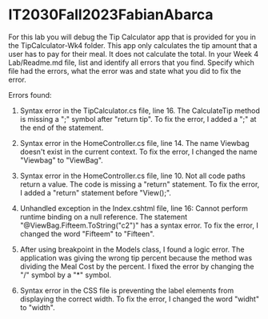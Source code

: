 # IT2030Fall2023FabianAbarca


For this lab you will debug the Tip Calculator app that is provided for you in the TipCalculator-Wk4 
folder. This app only calculates the tip amount that a user has to pay for their meal. It does not 
calculate the total. In your Week 4 Lab/Readme.md file, list and identify all errors that you find. 
Specify which file had the errors, what the error was and state what you did to fix the error.

Errors found:

1. Syntax error in the TipCalculator.cs file, line 16. The CalculateTip method is missing a ";" symbol 
after "return tip". To fix the error, I added a ";" at the end of the statement.

2. Syntax error in the HomeController.cs file, line 14. The name Viewbag doesn't exist in the current
context. To fix the error, I changed the name "Viewbag" to "ViewBag".

3. Syntax error in the HomeController.cs file, line 10. Not all code paths return a value. The code is 
missing a "return" statement. To fix the error, I added a "return" statement before "View();".

4. Unhandled exception in the Index.cshtml file, line 16: Cannot perform runtime binding on a null reference. 
The statement "<label>@ViewBag.Fifteem.ToString("c2")</label>" has a syntax error. To fix the error, 
I changed the word "Fifteem" to "Fifteen".

5. After using breakpoint in the Models class, I found a logic error. The application was giving the wrong tip 
percent because the method was dividing the Meal Cost by the percent. I fixed the error by changing the "/" 
symbol by a "*" symbol.

6. Syntax error in the CSS file is preventing the label elements from displaying the correct width. To fix the error,
I changed the word "widht" to "width". 


